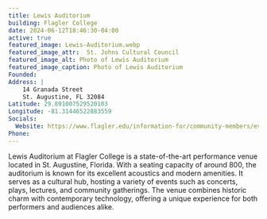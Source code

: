 ```yaml
---
title: Lewis Auditorium
building: Flagler College
date: 2024-06-12T18:46:30-04:00
active: true
featured_image: Lewis-Auditorium.webp
featured_image_attr:  St. Johns Cultural Council
featured_image_alt: Photo of Lewis Auditorium
featured_image_caption: Photo of Lewis Auditorium
Founded: 
Address: |
    14 Granada Street
    St. Augustine, FL 32084  
Latitude: 29.891007529520103
Longitude: -81.31446522883559
Socials:
  Website: https://www.flagler.edu/information-for/community-members/event-venue-rentals-and-weddings/
Phone: 
---
```

Lewis Auditorium at Flagler College is a state-of-the-art performance venue located in St. Augustine, Florida. With a seating capacity of around 800, the auditorium is known for its excellent acoustics and modern amenities. It serves as a cultural hub, hosting a variety of events such as concerts, plays, lectures, and community gatherings. The venue combines historic charm with contemporary technology, offering a unique experience for both performers and audiences alike.